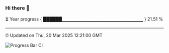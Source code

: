 ### Hi there 👋

⏳ Year progress { ██████▁▁▁▁▁▁▁▁▁▁▁▁▁▁▁▁▁▁▁▁▁▁▁▁ } 21.51 %

---

⏰ Updated on Thu, 20 Mar 2025 12:21:00 GMT

![Progress Bar CI](https://github.com/Shyam-Makwana/GitHub-Actions-Demo/workflows/Progress%20Bar%20CI/badge.svg)
